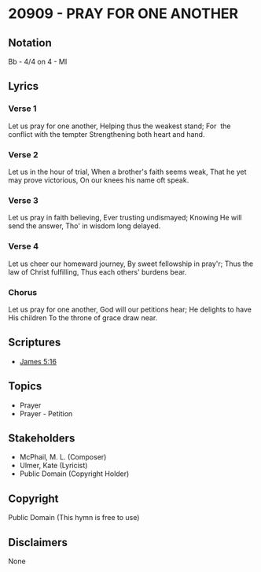 # 20909 - PRAY FOR ONE ANOTHER

## Notation

Bb - 4/4 on 4 - MI

## Lyrics

### Verse 1

Let us pray for one another, Helping thus the weakest stand; For  the conflict with the tempter Strengthening both heart and hand.

### Verse 2

Let us in the hour of trial, When a brother's faith seems weak, That he yet may prove victorious, On our knees his name oft speak.

### Verse 3

Let us pray in faith believing, Ever trusting undismayed; Knowing He will send the answer, Tho' in wisdom long delayed.

### Verse 4

Let us cheer our homeward journey, By sweet fellowship in pray'r; Thus the law of Christ fulfilling, Thus each others' burdens bear.

### Chorus

Let us pray for one another, God will our petitions hear; He delights to have His children To the throne of grace draw near.


## Scriptures

- [James 5:16](https://www.biblegateway.com/passage/?search=James%205%3A16)

## Topics

- Prayer
- Prayer - Petition

## Stakeholders

- McPhail, M. L. (Composer)
- Ulmer, Kate (Lyricist)
- Public Domain (Copyright Holder)

## Copyright

Public Domain
(This hymn is free to use)

## Disclaimers

None

